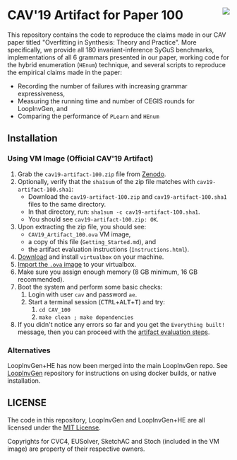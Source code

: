 CAV'19 Artifact for Paper 100
<a href='https://zenodo.org/record/2653957'><img align='right' src='https://img.shields.io/badge/DOI-10.5281%2Fzenodo.2653957-blue.svg'/></a>
=============================

This repository contains the code to reproduce the claims made in our CAV paper titled "Overfitting in Synthesis: Theory and Practice". More specifically, we provide all 180 invariant-inference SyGuS benchmarks, implementations of all 6 grammars presented in our paper, working code for the hybrid enumeration (<code>HEnum</code>) technique, and several scripts to reproduce the empirical claims made in the paper:

  - Recording the number of failures with increasing grammar expressiveness,
  - Measuring the running time and number of CEGIS rounds for LoopInvGen, and
  - Comparing the performance of <code>PLearn</code> and <code>HEnum</code>


## Installation

### Using VM Image (Official CAV'19 Artifact)

1. Grab the `cav19-artifact-100.zip` file from [Zenodo](https://zenodo.org/record/2653957).
2. Optionally, verify that the `sha1sum` of the zip file matches with `cav19-artifact-100.sha1`:
     - Download the `cav19-artifact-100.zip` and `cav19-artifact-100.sha1` files to the same directory.
     - In that directory, run: `sha1sum -c cav19-artifact-100.sha1`.
     - You should see `cav19-artifact-100.zip: OK`.
3. Upon extracting the zip file, you should see:
    - `CAV19_Artifact_100.ova` VM image,
    - a copy of this file (`Getting_Started.md`), and
    - the artifact evaluation instructions (`Instructions.html`).
4. [Download](https://www.virtualbox.org/wiki/Downloads) and install `virtualbox` on your machine.
5. [Import the `.ova` image](https://docs.oracle.com/cd/E26217_01/E26796/html/qs-import-vm.html) to your virtualbox.
6. Make sure you assign enough memory (8 GB minimum, 16 GB recommended).
7. Boot the system and perform some basic checks:
    1. Login with user `cav` and password `ae`.
    2. Start a terminal session (<kbd>CTRL</kbd>+<kbd>ALT</kbd>+<kbd>T</kbd>) and try:
        1. `cd CAV_100`
        2. `make clean ; make dependencies`
8. If you didn't notice any errors so far and you get the `Everything built!` message,
   then you can proceed with the [artifact evaluation steps](CAV-AE.md).

### Alternatives

LoopInvGen+HE has now been merged into the main LoopInvGen repo.
See [LoopInvGen](../../../LoopInvGen) repository for instructions on using docker builds, or native installation.



## LICENSE

The code in this repository, LoopInvGen and LoopInvGen+HE are all licensed under the [MIT License](LICENSE).

Copyrights for CVC4, EUSolver, SketchAC and Stoch (included in the VM image) are property of their respective owners.
